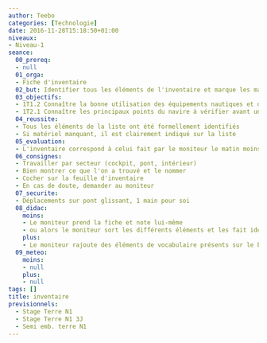 ```yaml
---
author: Teebo
categories: [Technologie]
date: 2016-11-28T15:18:50+01:00
niveaux:
- Niveau-1
seance:
  00_prereq:
  - null
  01_orga:
  - Fiche d'inventaire
  02_but: Identifier tous les éléments de l'inventaire et marque les manquants
  03_objectifs:
  - 1T1.2 Connaître la bonne utilisation des équipements nautiques et de vie à bord
  - 1T2.1 Connaître les principaux points du navire à vérifier avant une navigation
  04_reussite:
  - Tous les éléments de la liste ont été formellement identifiés
  - Si matériel manquant, il est clairement indiqué sur la liste
  05_evaluation:
  - L'inventaire correspond à celui fait par le moniteur le matin moins les corrections apportées
  06_consignes:
  - Travailler par secteur (cockpit, pont, intérieur)
  - Bien montrer ce que l'on a trouvé et le nommer
  - Cocher sur la feuille d'inventaire
  - En cas de doute, demander au moniteur
  07_securite:
  - Déplacements sur pont glissant, 1 main pour soi
  08_didac:
    moins:
    - Le moniteur prend la fiche et note lui-même
    - ou alors le moniteur sort les différents éléments et les fait identifier
    plus:
    - Le moniteur rajoute des éléments de vocabulaire présents sur le bateau
  09_meteo:
    moins:
    - null
    plus:
    - null
tags: []
title: inventaire
previsionnels:
  - Stage Terre N1
  - Stage Terre N1 3J
  - Semi emb. terre N1
---
```

